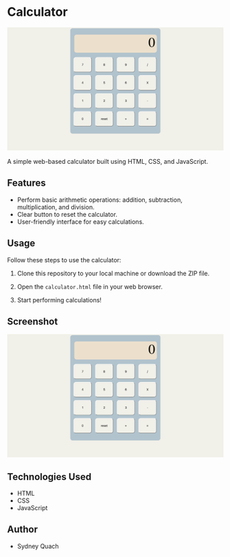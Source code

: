 # Calculator

![Calculator Screenshot](screenshot.png)

A simple web-based calculator built using HTML, CSS, and JavaScript.

## Features

- Perform basic arithmetic operations: addition, subtraction,  multiplication, and division.
- Clear button to reset the calculator.
- User-friendly interface for easy calculations.

## Usage

Follow these steps to use the calculator:

1. Clone this repository to your local machine or download the ZIP file.

2. Open the `calculator.html` file in your web browser.

3. Start performing calculations!

## Screenshot

![Calculator Screenshot](screenshot.png)

## Technologies Used

- HTML
- CSS
- JavaScript

## Author

- Sydney Quach